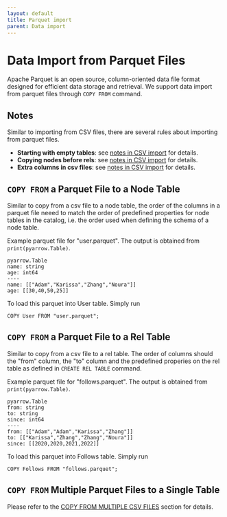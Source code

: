```yaml
---
layout: default
title: Parquet import
parent: Data import
---
```


# Data Import from Parquet Files
Apache Parquet is an open source, column-oriented data file format designed for efficient data storage and retrieval. We support data import from parquet files through `COPY FROM` command.

## Notes
Similar to importing from CSV files, there are several rules about importing from parquet files.
- **Starting with empty tables**: see [notes in CSV import](csv-import.md#several-notes) for details.
- **Copying nodes before rels**: see [notes in CSV import](csv-import.md#several-notes) for details.
- **Extra columns in csv files**: see [notes in CSV import](csv-import.md#several-notes) for details.

## `COPY FROM` a Parquet File to a Node Table
Similar to copy from a csv file to a node table, the order of the columns in a parquet file neeed to match the order of predefined properties for node tables in the catalog, i.e. the order used when defining the schema of a node table.

Example parquet file for "user.parquet". The output is obtained from `print(pyarrow.Table)`.
```
pyarrow.Table
name: string
age: int64
----
name: [["Adam","Karissa","Zhang","Noura"]]
age: [[30,40,50,25]]
```
To load this parquet into User table. Simply run
```
COPY User FROM "user.parquet";
```

## `COPY FROM` a Parquet File to a Rel Table
Similar to copy from a csv file to a rel table. The order of columns should the "from" column, the "to" column and the predefined properies on the rel table as defined in `CREATE REL TABLE` command.

Example parquet file for "follows.parquet". The output is obtained from `print(pyarrow.Table)`.
```
pyarrow.Table
from: string
to: string
since: int64
----
from: [["Adam","Adam","Karissa","Zhang"]]
to: [["Karissa","Zhang","Zhang","Noura"]]
since: [[2020,2020,2021,2022]]
```
To load this parquet into Follows table. Simply run
```
COPY Follows FROM "follows.parquet";
```

## `COPY FROM` Multiple Parquet Files to a Single Table
Please refer to the [COPY FROM MULTIPLE CSV FILES](csv-import.md#copy-from-multiple-csv-files-to-a-single-table) section for details.
